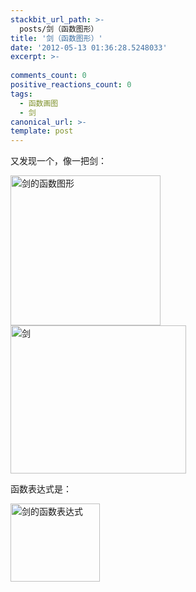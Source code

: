 ```yaml
---
stackbit_url_path: >-
  posts/剑（函数图形）
title: '剑（函数图形）'
date: '2012-05-13 01:36:28.5248033'
excerpt: >-
  
comments_count: 0
positive_reactions_count: 0
tags: 
  - 函数画图
  - 剑
canonical_url: >-
template: post
---
```

<p>又发现一个，像一把剑：</p>  <p><a title="剑的函数图形" href="http://zizhujy.com/?fn=y%20=%20sqrt(x%5E2+2x);%0Ay%20=%20sqrt(1+x%5E2)-1;%0Ay%20=%20x;&amp;xMin=-0.020434553134633965&amp;xMax=7.979565446865393&amp;yMin=-0.04915079490696783&amp;yMax=7.950849205093046&amp;tMin=0&amp;tMax=2*PI" target="_blank"><img style="border-bottom: 0px; border-left: 0px; display: inline; border-top: 0px; border-right: 0px" title="剑的函数图形" border="0" alt="剑的函数图形" src="http://www.zizhujy.com/blog/image.axd?picture=image_539.png" width="240" height="240" /></a> <a href="http://www.zizhujy.com/blog/image.axd?picture=image_541.png"><img style="border-bottom: 0px; border-left: 0px; display: inline; border-top: 0px; border-right: 0px" title="剑" border="0" alt="剑" src="http://www.zizhujy.com/blog/image.axd?picture=image_thumb_243.png" width="281" height="237" /></a> </p>  <p>函数表达式是：</p>  <p><a href="http://www.zizhujy.com/blog/image.axd?picture=image_540.png"><img style="border-bottom: 0px; border-left: 0px; display: inline; border-top: 0px; border-right: 0px" title="剑的函数表达式" border="0" alt="剑的函数表达式" src="http://www.zizhujy.com/blog/image.axd?picture=image_thumb_242.png" width="143" height="125" /></a></p>